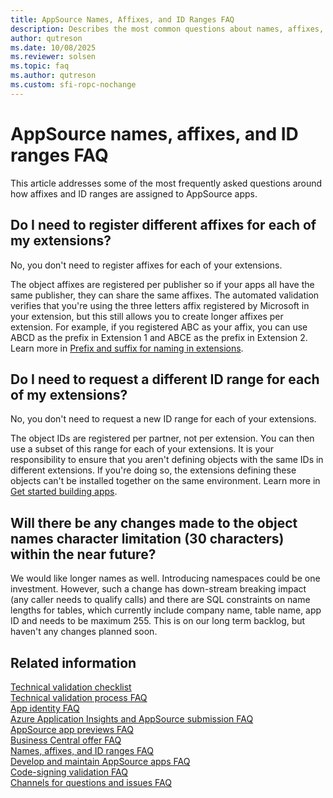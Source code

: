 ```yaml
---
title: AppSource Names, Affixes, and ID Ranges FAQ
description: Describes the most common questions about names, affixes, and ID ranges in your AppSource app for Business Central.
author: qutreson
ms.date: 10/08/2025
ms.reviewer: solsen
ms.topic: faq
ms.author: qutreson
ms.custom: sfi-ropc-nochange
---
```


# AppSource names, affixes, and ID ranges FAQ

This article addresses some of the most frequently asked questions around how affixes and ID ranges are assigned to AppSource apps.

## Do I need to register different affixes for each of my extensions?

No, you don't need to register affixes for each of your extensions.

The object affixes are registered per publisher so if your apps all have the same publisher, they can share the same affixes. The automated validation verifies that you're using the three letters affix registered by Microsoft in your extension, but this still allows you to create longer affixes per extension. For example, if you registered ABC as your affix, you can use ABCD as the prefix in Extension 1 and ABCE as the prefix in Extension 2. Learn more in [Prefix and suffix for naming in extensions](../compliance/apptest-prefix-suffix.md).

## Do I need to request a different ID range for each of my extensions?

No, you don't need to request a new ID range for each of your extensions.

The object IDs are registered per partner, not per extension. You can then use a subset of this range for each of your extensions. It is your responsibility to ensure that you aren't defining objects with the same IDs in different extensions. If you're doing so, the extensions defining these objects can't be installed together on the same environment. Learn more in [Get started building apps](readiness/get-started.md#requesting-an-object-range).

## Will there be any changes made to the object names character limitation (30 characters) within the near future? 

We would like longer names as well. Introducing namespaces could be one investment. However, such a change has down-stream breaking impact (any caller needs to qualify calls) and there are SQL constraints on name lengths for tables, which currently include company name, table name, app ID and needs to be maximum 255. This is on our long term backlog, but haven't any changes planned soon.

## Related information

[Technical validation checklist](devenv-checklist-submission.md)  
[Technical validation process FAQ](devenv-checklist-submission-validation-process.md)  
[App identity FAQ](devenv-checklist-submission-app-identity.md)  
[Azure Application Insights and AppSource submission FAQ](devenv-checklist-submission-app-insights.md)  
[AppSource app previews FAQ](devenv-checklist-submission-app-preview.md)  
[Business Central offer FAQ](devenv-checklist-submission-offer.md)  
[Names, affixes, and ID ranges FAQ](devenv-checklist-submission-name-affix-range.md)  
[Develop and maintain AppSource apps FAQ](devenv-checklist-submission-develop-maintain.md)  
[Code-signing validation FAQ](devenv-checklist-submission-code-sign.md)  
[Channels for questions and issues FAQ](devenv-checklist-submission-channels.md)

